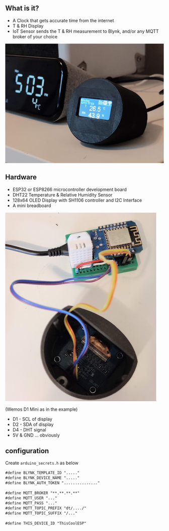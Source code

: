 ## What is it?
- A Clock that gets accurate time from the internet
- T & RH Display
- IoT Sensor sends the T & RH measurement to Blynk, and/or any MQTT broker of your choice

![Picture](pic/t_rh_station.jpg)


## Hardware
- ESP32 or ESP8266 microcontroller development board
- DHT22 Temperature & Relative Humidity Sensor
- 128x64 OLED Display with SH1106 controller and I2C Interface
- A mini breadboard

![Wiring](pic/wiring.jpg)

(Wemos D1 Mini as in the example)
- D1 - SCL of display
- D2 - SDA of display
- D4 - DHT signal
- 5V & GND ... obviously

## configuration
Create `arduino_secrets.h` as below
```
#define BLYNK_TEMPLATE_ID "....."
#define BLYNK_DEVICE_NAME "....."
#define BLYNK_AUTH_TOKEN "..............."

#define MQTT_BROKER "**.**.**.**"
#define MQTT_USER "..."
#define MQTT_PASS "..."
#define MQTT_TOPIC_PREFIX "dt/..../"
#define MQTT_TOPIC_SUFFIX "/..."

#define THIS_DEVICE_ID "ThisCoolESP"
```
